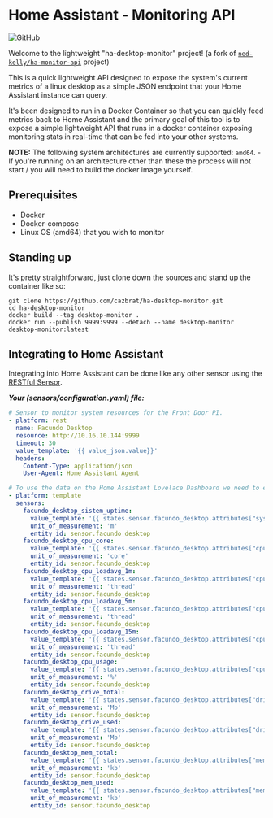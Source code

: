 # Home Assistant - Monitoring API

![GitHub](https://img.shields.io/github/license/cazbrat/ha-monitor-api)

Welcome to the lightweight "ha-desktop-monitor" project! 
(a fork of  [`ned-kelly/ha-monitor-api`](https://github.com/ned-kelly/ha-monitor-api) project)

This is a quick  lightweight API designed to expose the system's current metrics of a linux desktop as a simple JSON endpoint that your Home Assistant instance can query.

It's been designed to run in a Docker Container so that you can quickly feed metrics back to Home Assistant and the primary goal of this tool is to expose a simple lightweight API that runs in a docker container exposing monitoring stats in real-time that can be fed into your other systems.

**NOTE:** The following system architectures are currently supported: `amd64`. - If you're running on an architecture other than these the process will not start / you will need to build the docker image yourself.


## Prerequisites

- Docker
- Docker-compose
- Linux OS (amd64) that you wish to monitor

## Standing up

It's pretty straightforward, just clone down the sources and stand up the container like so:

```
git clone https://github.com/cazbrat/ha-desktop-monitor.git
cd ha-desktop-monitor
docker build --tag desktop-monitor .
docker run --publish 9999:9999 --detach --name desktop-monitor  desktop-monitor:latest
```

## Integrating to Home Assistant

Integrating into Home Assistant can be done like any other sensor using the [RESTful Sensor](https://www.home-assistant.io/components/sensor.rest/).

**_Your (sensors/configuration.yaml) file:_**

```yaml
# Sensor to monitor system resources for the Front Door PI.
- platform: rest
  name: Facundo Desktop
  resource: http://10.16.10.144:9999
  timeout: 30
  value_template: '{{ value_json.value}}'
  headers:
    Content-Type: application/json
    User-Agent: Home Assistant Agent

# To use the data on the Home Assistant Lovelace Dashboard we need to extract the values from the sensor, and store them as their own sensor values...
- platform: template
  sensors:
    facundo_desktop_sistem_uptime:
      value_template: '{{ states.sensor.facundo_desktop.attributes["system"]["uptime"] | multiply(0.01666) | round(0) }}'
      unit_of_measurement: 'm'
      entity_id: sensor.facundo_desktop
    facundo_desktop_cpu_core:
      value_template: '{{ states.sensor.facundo_desktop.attributes["cpu"]["core"] }}'
      unit_of_measurement: 'core'
      entity_id: sensor.facundo_desktop
    facundo_desktop_cpu_loadavg_1m:
      value_template: '{{ states.sensor.facundo_desktop.attributes["cpu"]["loadavg"][0] }}'
      unit_of_measurement: 'thread'
      entity_id: sensor.facundo_desktop
    facundo_desktop_cpu_loadavg_5m:
      value_template: '{{ states.sensor.facundo_desktop.attributes["cpu"]["loadavg"][1] }}'
      unit_of_measurement: 'thread'
      entity_id: sensor.facundo_desktop
    facundo_desktop_cpu_loadavg_15m:
      value_template: '{{ states.sensor.facundo_desktop.attributes["cpu"]["loadavg"][2] }}'
      unit_of_measurement: 'thread'
      entity_id: sensor.facundo_desktop
    facundo_desktop_cpu_usage:
      value_template: '{{ states.sensor.facundo_desktop.attributes["cpu"]["usage"] }}'
      unit_of_measurement: '%'
      entity_id: sensor.facundo_desktop
    facundo_desktop_drive_total:
      value_template: '{{ states.sensor.facundo_desktop.attributes["drive"]["total"] }}'
      unit_of_measurement: 'Mb'
      entity_id: sensor.facundo_desktop
    facundo_desktop_drive_used:
      value_template: '{{ states.sensor.facundo_desktop.attributes["drive"]["used"] }}'
      unit_of_measurement: 'Mb'
      entity_id: sensor.facundo_desktop
    facundo_desktop_mem_total:
      value_template: '{{ states.sensor.facundo_desktop.attributes["mem"]["total"] | multiply(0.000976563) | round(0) }}'
      unit_of_measurement: 'kb'
      entity_id: sensor.facundo_desktop
    facundo_desktop_mem_used:
      value_template: '{{ states.sensor.facundo_desktop.attributes["mem"]["used"] | multiply(0.000976563) | round(0) }}'
      unit_of_measurement: 'kb'
      entity_id: sensor.facundo_desktop
```
